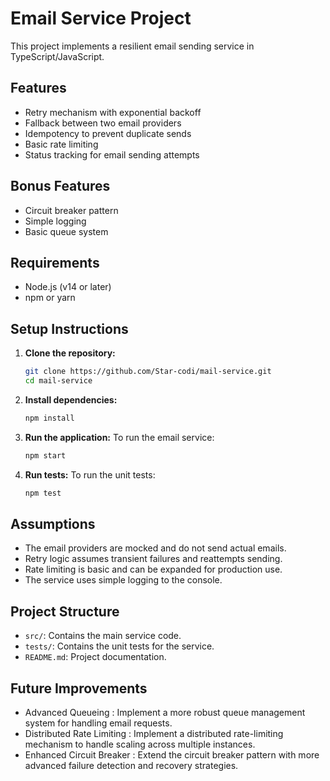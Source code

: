 # Email Service Project

This project implements a resilient email sending service in TypeScript/JavaScript.

## Features
- Retry mechanism with exponential backoff
- Fallback between two email providers
- Idempotency to prevent duplicate sends
- Basic rate limiting
- Status tracking for email sending attempts

## Bonus Features
- Circuit breaker pattern
- Simple logging
- Basic queue system

## Requirements
- Node.js (v14 or later)
- npm or yarn

## Setup Instructions

1. **Clone the repository:**
   ```bash
   git clone https://github.com/Star-codi/mail-service.git
   cd mail-service
   ```

2. **Install dependencies:**
   ```bash
   npm install
   ```

3. **Run the application:**
   To run the email service:
   ```bash
   npm start
   ```

4. **Run tests:**
   To run the unit tests:
   ```bash
   npm test
   ```

## Assumptions
- The email providers are mocked and do not send actual emails.
- Retry logic assumes transient failures and reattempts sending.
- Rate limiting is basic and can be expanded for production use.
- The service uses simple logging to the console.

## Project Structure
- `src/`: Contains the main service code.
- `tests/`: Contains the unit tests for the service.
- `README.md`: Project documentation.


##  Future Improvements

- Advanced Queueing : Implement a more robust queue management system for handling email requests.
- Distributed Rate Limiting : Implement a distributed rate-limiting mechanism to handle scaling across multiple instances.
- Enhanced Circuit Breaker : Extend the circuit breaker pattern with more advanced failure detection and recovery strategies.

